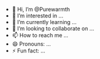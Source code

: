 - 👋 Hi, I’m @Purewarmth
- 👀 I’m interested in ...
- 🌱 I’m currently learning ...
- 💞️ I’m looking to collaborate on ...
- 📫 How to reach me ...
- 😄 Pronouns: ...
- ⚡ Fun fact: ...

<!---
Purewarmth/Purewarmth is a ✨ special ✨ repository because its `README.md` (this file) appears on your GitHub profile.
You can click the Preview link to take a look at your changes.
--->
